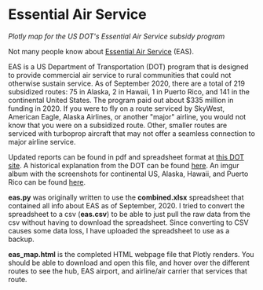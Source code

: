 # Essential Air Service
*Plotly map for the US DOT's Essential Air Service subsidy program*

Not many people know about [Essential Air Service](https://en.wikipedia.org/wiki/Essential_Air_Service) (EAS).

EAS is a US Department of Transportation (DOT) program that is designed to provide commercial air service to rural communities that could not otherwise sustain service. As of September 2020, there are a total of 219 subsidized routes: 75 in Alaska, 2 in Hawaii, 1 in Puerto Rico, and 141 in the continental United States. The program paid out about $335 million in funding in 2020. If you were to fly on a route serviced by SkyWest, American Eagle, Alaska Airlines, or another "major" airline, you would not know that you were on a subsidized route. Other, smaller routes are serviced with turboprop aircraft that may not offer a seamless connection to major airline service.

Updated reports can be found in pdf and spreadsheet format at [this DOT site](https://www.transportation.gov/office-policy/aviation-policy/essential-air-service-reports). A historical explanation from the DOT can be found [here](https://www.transportation.gov/policy/aviation-policy/small-community-rural-air-service/essential-air-service). An imgur album with the screenshots for continental US, Alaska, Hawaii, and Puerto Rico can be found [here](https://imgur.com/a/bg0ggJw).

**eas.py** was originally written to use the **combined.xlsx** spreadsheet that contained all info about EAS as of September, 2020. I tried to convert the spreadsheet to a csv (**eas.csv**) to be able to just pull the raw data from the csv without having to download the spreadsheet. Since converting to CSV causes some data loss, I have uploaded the spreadsheet to use as a backup.

**eas_map.html** is the completed HTML webpage file that Plotly renders. You should be able to download and open this file, and hover over the different routes to see the hub, EAS airport, and airline/air carrier that services that route.
